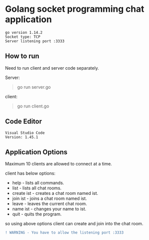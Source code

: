 # Golang socket programming chat application
`go version 1.14.2`\
`Socket type: TCP`\
`Server listening port :3333`



## How to run
Need to run client and server code separately.

Server: 
> go run server.go

client:
> go run client.go

## Code Editor
`Visual Studio Code`\
`Version: 1.45.1`




## Application Options

Maximum 10 clients are allowed to connect at a time.


client has below options:

* help - lists all commands.
* list - lists all chat rooms.
* create ist - creates a chat room named ist.
* join ist - joins a chat room named ist.
* leave - leaves the current chat room.
* name ist - changes your name to ist.
* quit - quits the program.


so using above options client can create and join into the chat room.

```diff
! WARNING - You have to allow the listening port :3333
```
